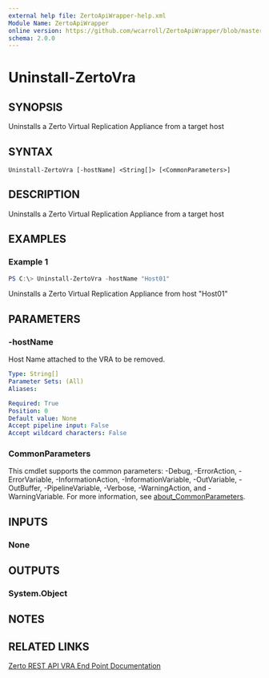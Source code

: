 ```yaml
---
external help file: ZertoApiWrapper-help.xml
Module Name: ZertoApiWrapper
online version: https://github.com/wcarroll/ZertoApiWrapper/blob/master/docs/Uninstall-ZertoVra.md
schema: 2.0.0
---
```


# Uninstall-ZertoVra

## SYNOPSIS
Uninstalls a Zerto Virtual Replication Appliance from a target host

## SYNTAX

```
Uninstall-ZertoVra [-hostName] <String[]> [<CommonParameters>]
```

## DESCRIPTION
Uninstalls a Zerto Virtual Replication Appliance from a target host

## EXAMPLES

### Example 1
```powershell
PS C:\> Uninstall-ZertoVra -hostName "Host01"
```

Uninstalls a Zerto Virtual Replication Appliance from host "Host01"

## PARAMETERS

### -hostName
Host Name attached to the VRA to be removed.

```yaml
Type: String[]
Parameter Sets: (All)
Aliases:

Required: True
Position: 0
Default value: None
Accept pipeline input: False
Accept wildcard characters: False
```

### CommonParameters
This cmdlet supports the common parameters: -Debug, -ErrorAction, -ErrorVariable, -InformationAction, -InformationVariable, -OutVariable, -OutBuffer, -PipelineVariable, -Verbose, -WarningAction, and -WarningVariable. For more information, see [about_CommonParameters](http://go.microsoft.com/fwlink/?LinkID=113216).

## INPUTS

### None
## OUTPUTS

### System.Object
## NOTES

## RELATED LINKS

[Zerto REST API VRA End Point Documentation](http://s3.amazonaws.com/zertodownload_docs/Latest/Zerto%20Virtual%20Replication%20Zerto%20Virtual%20Manager%20%28ZVM%29%20-%20vSphere%20Online%20Help/RestfulAPIs/StatusAPIs.5.117.html#)
